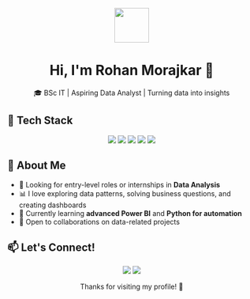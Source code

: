 <p align="center">
  <img src="https://media.giphy.com/media/hvRJCLFzcasrR4ia7z/giphy.gif" width="70"/>
</p>

<h1 align="center">Hi, I'm Rohan Morajkar 👋</h1>
<p align="center">🎓 BSc IT | Aspiring Data Analyst | Turning data into insights</p>


## 🧰 Tech Stack

<p align="center">
  <img src="https://img.shields.io/badge/SQL-00758F?style=for-the-badge&logo=MySQL&logoColor=white"/>
  <img src="https://img.shields.io/badge/Excel-217346?style=for-the-badge&logo=microsoft-excel&logoColor=white"/>
  <img src="https://img.shields.io/badge/Power BI-F2C811?style=for-the-badge&logo=power-bi&logoColor=black"/>
  <img src="https://img.shields.io/badge/Python-3776AB?style=for-the-badge&logo=python&logoColor=white"/>
  <img src="https://img.shields.io/badge/GitHub-100000?style=for-the-badge&logo=github&logoColor=white"/>
</p>

## 🚀 About Me

- 🎯 Looking for entry-level roles or internships in **Data Analysis**
- 📊 I love exploring data patterns, solving business questions, and creating dashboards
- 🌱 Currently learning **advanced Power BI** and **Python for automation**
- 🤝 Open to collaborations on data-related projects

## 📫 Let's Connect!

<p align="center">
  <a href="mailto:rohan.morajkar.it@gmail.com"><img src="https://img.shields.io/badge/Email-rohan.morajkar.it@gmail.com-D14836?style=for-the-badge&logo=gmail&logoColor=white"/></a>
  <a href="https://www.linkedin.com/in/rohanmorajkar/"><img src="https://img.shields.io/badge/LinkedIn-rohanmorajkar-blue?style=for-the-badge&logo=linkedin"/></a>
</p>


<p align="center">Thanks for visiting my profile! 🚀</p>

